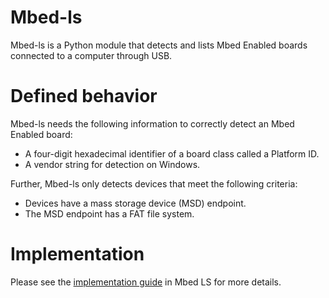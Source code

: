 # Mbed-ls

Mbed-ls is a Python module that detects and lists Mbed Enabled boards connected to a computer through USB.

# Defined behavior

Mbed-ls needs the following information to correctly detect an Mbed Enabled board:

 - A four-digit hexadecimal identifier of a board class called a Platform ID.
 - A vendor string for detection on Windows.

Further, Mbed-ls only detects devices that meet the following criteria:

 - Devices have a mass storage device (MSD) endpoint.
 - The MSD endpoint has a FAT file system.

# Implementation

Please see the [implementation guide](https://github.com/ARMmbed/mbed-os-tools/tree/master/packages/mbed-ls#adding-platform-support) in Mbed LS for more details.
